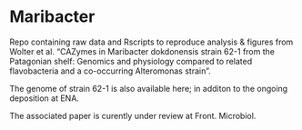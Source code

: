 # Maribacter

Repo containing raw data and Rscripts to reproduce analysis & figures from Wolter et al. “CAZymes in Maribacter dokdonensis strain 62-1 from the Patagonian shelf: Genomics and physiology compared to related flavobacteria and a co-occurring Alteromonas strain”.

The genome of strain 62-1 is also available here; in additon to the ongoing deposition at ENA.

The associated paper is curently under review at Front. Microbiol.


